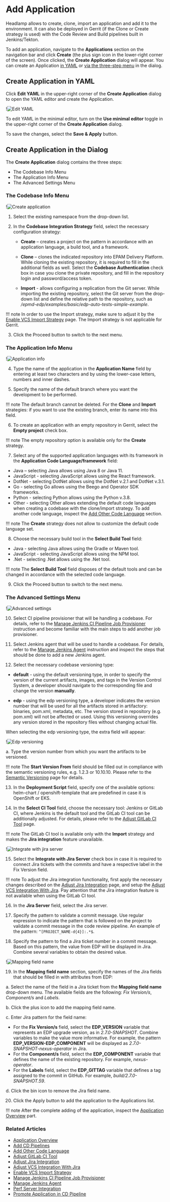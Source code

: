 # Add Application

Headlamp allows to create, clone, import an application and add it to the environment. It can also be deployed in Gerrit (if the Clone or Create strategy is used) with the Code Review and Build pipelines built in Jenkins/Tekton.

To add an application, navigate to the **Applications** section on the navigation bar and click **Create** (the plus sign icon in the lower-right corner of the screen). Once clicked, the **Create Application** dialog will appear. You can create an Application [in YAML](#YAML) or [via the three-step menu](#menu) in the dialog.

## Create Application in YAML <a name="YAML"></a>

Click **Edit YAML** in the upper-right corner of the **Create Application** dialog to open the YAML editor and create the Application.

!![Edit YAML](../assets/headlamp-user-guide/headlamp-yaml-edit-application.png "Edit YAML")

To edit YAML in the minimal editor, turn on the **Use minimal editor** toggle in the upper-right corner of the **Create Application** dialog.

To save the changes, select the **Save & Apply** button.

## Create Application in the Dialog <a name="menu"></a>

The **Create Application** dialog contains the three steps:

* The Codebase Info Menu
* The Application Info Menu
* The Advanced Settings Menu

### The Codebase Info Menu

   !![Create application](../assets/headlamp-user-guide/headlamp-codebase-info-menu.png "Create application")

1. Select the existing namespace from the drop-down list.

2. In the **Codebase Integration Strategy** field, select the necessary configuration strategy:

   * **Create** – creates a project on the pattern in accordance with an application language, a build tool, and a framework.

   * **Clone** – clones the indicated repository into EPAM Delivery Platform. While cloning the existing repository, it is required to fill in the additional fields as well. Select the **Codebase Authentication** check box in case you clone the private repository, and fill in the repository login and password/access token.

   * **Import** - allows configuring a replication from the Git server. While importing the existing repository, select the Git server from the drop-down list and define the relative path to the repository, such as */epmd-edp/examples/basic/edp-auto-tests-simple-example*.

  !!! note
      In order to use the Import strategy, make sure to adjust it by the [Enable VCS Import Strategy](../operator-guide/import-strategy.md) page.
      The Import strategy is not applicable for Gerrit.

3. Click the Proceed button to switch to the next menu.

  ### The Application Info Menu

   !![Application info](../assets/headlamp-user-guide/headlamp-application-info-menu.png)

4. Type the name of the application in the **Application Name** field by entering at least two characters
and by using the lower-case letters, numbers and inner dashes.

5. Specify the name of the default branch where you want the development to be performed.

  !!! note
      The default branch cannot be deleted.
      For the **Clone** and **Import** strategies: if you want to use the existing branch, enter its name into this field.

6. To create an application with an empty repository in Gerrit, select the **Empty project** check box.

  !!! note
      The empty repository option is available only for the **Create** strategy.

7. Select any of the supported application languages with its framework
in the **Application Code Language/framework** field:

  * Java – selecting Java allows using Java 8 or Java 11.
  * JavaScript - selecting JavaScript allows using the React framework.
  * DotNet - selecting DotNet allows using the DotNet v.2.1 and DotNet v.3.1.
  * Go - selecting Go allows using the Beego and Operator SDK frameworks.
  * Python - selecting Python allows using the Python v.3.8.
  * Other - selecting Other allows extending the default code languages when creating a codebase
  with the clone/import strategy. To add another code language,
  inspect the [Add Other Code Language](../operator-guide/add-other-code-language.md) section.

  !!! note
      The **Create** strategy does not allow to customize the default code language set.

8. Choose the necessary build tool in the **Select Build Tool** field:

  * Java - selecting Java allows using the Gradle or Maven tool.
  * JavaScript - selecting JavaScript allows using the NPM tool.
  * .Net - selecting .Net allows using the .Net tool.

  !!! note
      The **Select Build Tool** field disposes of the default tools and can be changed in accordance with the selected code language.

9. Click the Proceed button to switch to the next menu.

  ### The Advanced Settings Menu

  !![Advanced settings](../assets/headlamp-user-guide/headlamp-application-advanced-settings.png "Advanced settings")

10. Select CI pipeline provisioner that will be handling a codebase. For details, refer to the [Manage Jenkins CI Pipeline Job Provisioner](../operator-guide/manage-jenkins-ci-job-provision.md) instruction and become familiar with the main steps to add another job provisioner.

11. Select Jenkins agent that will be used to handle a codebase. For details, refer to the [Manage Jenkins Agent](../operator-guide/add-jenkins-agent.md) instruction and inspect the steps that should be done to add a new Jenkins agent.

12. Select the necessary codebase versioning type:

  * **default** - using the default versioning type, in order to specify the version of the current artifacts, images,
  and tags in the Version Control System, a developer should navigate to the corresponding file
  and change the version **manually**.

  * **edp** - using the edp versioning type, a developer indicates the version number that will be used for all the artifacts stored
  in artifactory: binaries, pom.xml, metadata, etc. The version stored in repository (e.g. pom.xml) will not be affected or used.
  Using this versioning overrides any version stored in the repository files without changing actual file.

  When selecting the edp versioning type, the extra field will appear:

  !![Edp versioning](../assets/headlamp-user-guide/headlamp-edp-versioning-application.png "Edp versioning")

  a. Type the version number from which you want the artifacts to be versioned.

  !!! note
      The **Start Version From** field should be filled out in compliance with the semantic versioning rules, e.g. 1.2.3 or 10.10.10.
      Please refer to the [Semantic Versioning](https://semver.org/) page for details.

13. In the **Deployment Script** field, specify one of the available options:
helm-chart / openshift-template that are predefined in case it is OpenShift or EKS.

14. In the **Select CI Tool** field, choose the necessary tool: Jenkins or GitLab CI,
where Jenkins is the default tool and
the GitLab CI tool can be additionally adjusted. For details,
please refer to the [Adjust GitLab CI Tool](../operator-guide/gitlabci-integration.md) page.

  !!! note
      The GitLab CI tool is available only with the **Import** strategy and makes the **Jira integration** feature unavailable.

  !![Integrate with jira server](../assets/headlamp-user-guide/headlamp-integrate-jira-server.png "Integrate with jira server")

15. Select the **Integrate with Jira Server** check box in case it is required to connect Jira tickets with the commits
and have a respective label in the Fix Version field.

  !!! note
      To adjust the Jira integration functionality, first apply the necessary changes described on the [Adjust Jira Integration](../operator-guide/jira-integration.md) page, and setup the [Adjust VCS Integration With Jira](../operator-guide/jira-gerrit-integration.md).
      Pay attention that the Jira integration feature is not available when using the GitLab CI tool.

16. In the **Jira Server** field, select the Jira server.

17. Specify the pattern to validate a commit message. Use regular expression to indicate the pattern that is followed on the project to validate a commit message in the code review pipeline. An example of the pattern: `^[PROJECT_NAME-d{4}]:.*$`.

18. Specify the pattern to find a Jira ticket number in a commit message. Based on this pattern, the value from EDP will be displayed in Jira. Combine several variables to obtain the desired value.

  !![Mapping field name](../assets/headlamp-user-guide/headlamp-advanced-mapping.png "Mapping field name")

19. In the **Mapping field name** section, specify the names of the Jira fields that should be filled in with attributes from EDP:

  a. Select the name of the field in a Jira ticket from the **Mapping field name** drop-down menu. The available fields are the following: *Fix Version/s*, *Component/s* and *Labels*.

  b. Click the plus icon to add the mapping field name.

  c. Enter Jira pattern for the field name:

  * For the **Fix Version/s** field, select the **EDP_VERSION** variable that represents an EDP upgrade version,
  as in _2.7.0-SNAPSHOT_. Combine variables to make the value more informative. For example, the pattern **EDP_VERSION-EDP_COMPONENT** will be displayed as _2.7.0-SNAPSHOT-nexus-operator_ in Jira.
  * For the **Component/s** field, select the **EDP_COMPONENT** variable that defines the name of the existing repository. For example, _nexus-operator_.
  * For the **Labels** field, select the **EDP_GITTAG** variable that defines a tag assigned to the commit in GitHub. For example, _build/2.7.0-SNAPSHOT.59_.

  d. Click the bin icon to remove the Jira field name.

20. Click the Apply button to add the application to the Applications list.

!!! note
    After the complete adding of the application, inspect the [Application Overview](application.md) part.

### Related Articles

* [Application Overview](application.md)
* [Add CD Pipelines](add-cd-pipeline.md)
* [Add Other Code Language](../operator-guide/add-other-code-language.md)
* [Adjust GitLab CI Tool](../operator-guide/gitlabci-integration.md)
* [Adjust Jira Integration](../operator-guide/jira-integration.md)
* [Adjust VCS Integration With Jira](../operator-guide/jira-gerrit-integration.md)
* [Enable VCS Import Strategy](../operator-guide/import-strategy.md)
* [Manage Jenkins CI Pipeline Job Provisioner](../operator-guide/manage-jenkins-ci-job-provision.md)
* [Manage Jenkins Agent](../operator-guide/add-jenkins-agent.md)
* [Perf Server Integration](../operator-guide/perf-integration.md)
* [Promote Application in CD Pipeline](../use-cases/promotion-procedure.md)
